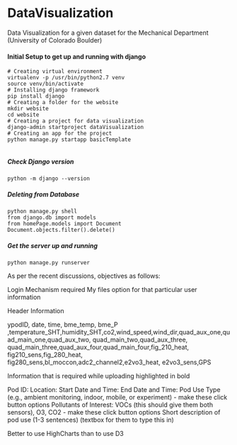 # DataVisualization
Data Visualization for a given dataset for the Mechanical Department (University of Colorado Boulder)

#### Initial Setup to get up and running with django
```
# Creating virtual environment
virtualenv -p /usr/bin/python2.7 venv
source venv/bin/activate
# Installing django framework
pip install django
# Creating a folder for the website
mkdir website
cd website
# Creating a project for data visualization
django-admin startproject dataVisualization
# Creating an app for the project
python manage.py startapp basicTemplate


```

##### Check Django version
```
python -m django --version
```

##### Deleting from Database
```
python manage.py shell
from django.db import models
from homePage.models import Document
Document.objects.filter().delete()
```

##### Get the server up and running 
```
python manage.py runserver
```


As per the recent discussions, objectives as follows:

Login Mechanism required
	My files option for that particular user information

Header Information 

ypodID, date, time, bme_temp, bme_P ,temperature_SHT,humidity_SHT,co2,wind_speed,wind_dir,quad_aux_one,quad_main_one,quad_aux_two, quad_main_two,quad_aux_three, quad_main_three,quad_aux_four,quad_main_four,fig_210_heat, fig210_sens,fig_280_heat, fig280_sens,bl_moccon,adc2_channel2,e2vo3_heat, e2vo3_sens,GPS

Information that is required while uploading highlighted in bold

Pod ID:
Location:
Start Date and Time:
End Date and Time:
Pod Use Type (e.g., ambient monitoring, indoor, mobile, or experiment) - make these click button options
Pollutants of Interest: VOCs (this should give them both sensors), O3, CO2 - make these click button options
Short description of pod use (1-3 sentences) (textbox for them to type this in) 

Better to use HighCharts than to use D3
